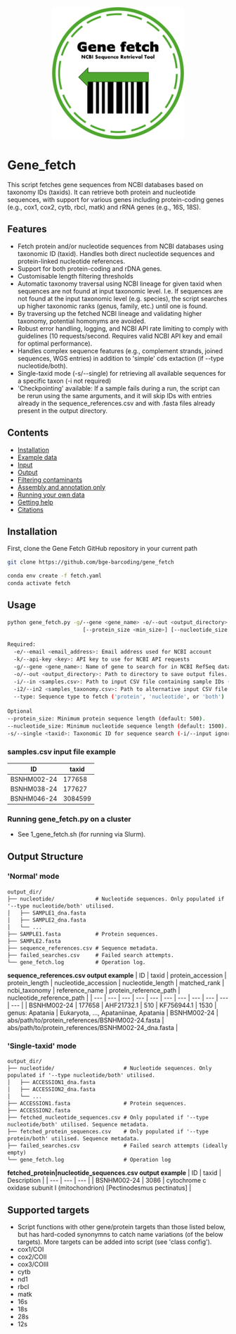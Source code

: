 <div align="center">
    <img src="./Gene_fetch_logo.svg" width="300" alt="Gene Fetch Logo">
</div>

# Gene_fetch 
This script fetches gene sequences from NCBI databases based on taxonomy IDs (taxids). It can retrieve both protein and nucleotide sequences, with support for various genes including protein-coding genes (e.g., cox1, cox2, cytb, rbcl, matk) and rRNA genes (e.g., 16S, 18S).

## Features
- Fetch protein and/or nucleotide sequences from NCBI databases using taxonomic ID (taxid). Handles both direct nucleotide sequences and protein-linked nucleotide references.
- Support for both protein-coding and rDNA genes.
- Customisable length filtering thresholds
- Automatic taxonomy traversal using NCBI lineage for given taxid when sequences are not found at input taxonomic level. I.e. If sequences are not found at the input taxonomic level (e.g. species), the script searches up higher taxonomic ranks (genus, family, etc.) until one is found.
- By traversing up the fetched NCBI lineage and validating higher taxonomy, potential homonyms are avoided.
- Robust error handling, logging, and NCBI API rate limiting to comply with guidelines (10 requests/second. Requires valid NCBI API key and email for optimal performance).
- Handles complex sequence features (e.g., complement strands, joined sequences, WGS entries) in addition to 'simple' cds extaction (if --type nucleotide/both).
- Single-taxid mode (-s/--single) for retrieving all available sequences for a specific taxon (-i not required)
- 'Checkpointing' available: If a sample fails during a run, the script can be rerun using the same arguments, and it will skip IDs with entries already in the sequence_references.csv and with .fasta files already present in the output directory.


## Contents
 - [Installation](##installation)
 - [Example data](#example-data)
 - [Input](#input)
 - [Output](#output)
 - [Filtering contaminants](#filtering-contaminants)
 - [Assembly and annotation only](#assembly-and-annotation-only)
 - [Running your own data](#running-your-own-data)
 - [Getting help](#getting-help)
 - [Citations](#citations)

## Installation
First, clone the Gene Fetch GitHub repository in your current path
```bash
git clone https://github.com/bge-barcoding/gene_fetch
```

```bash
conda env create -f fetch.yaml
conda activate fetch
```


## Usage
```bash
python gene_fetch.py -g/--gene <gene_name> -o/--out <output_directory> -i/--in <samples.csv> --type <sequence_type>
                        [--protein_size <min_size>] [--nucleotide_size <min_size>] [-s/--single <taxid>] [-i/--in2 <samples_taxonomy.csv>]

Required:
  -e/--email <email_address>: Email address used for NCBI account
  -k/--api-key <key>: API key to use for NCBI API requests
  -g/--gene <gene_name>: Name of gene to search for in NCBI RefSeq database (e.g., cox1/16s/rbcl).
  -o/--out <output_directory>: Path to directory to save output files. The directory will be created if it does not exist.
  -i/--in <samples.csv>: Path to input CSV file containing sample IDs (ID column) and TaxIDs (taxid column).
  -i2/--in2 <samples_taxonomy.csv>: Path to alternative input CSV file containing sample IDs (ID column) and taxonomic heirarchies (phylum, class, order, family, genus, and species columns) for each sample.
  --type: Sequence type to fetch ('protein', 'nucleotide', or 'both')

Optional
--protein_size: Minimum protein sequence length (default: 500).
--nucleotide_size: Minimum nucleotide sequence length (default: 1500).
-s/--single <taxid>: Taxonomic ID for sequence search (-i/--input ignored when -s mode is run).
```


### samples.csv input file example
| ID | taxid |
| --- | --- |
| BSNHM002-24  | 177658 |
| BSNHM038-24 | 177627 |
| BSNHM046-24 | 3084599 |

### Running gene_fetch.py on a cluster
- See 1_gene_fetch.sh (for running via Slurm).

## Output Structure
### 'Normal' mode
```
output_dir/
├── nucleotide/             # Nucleotide sequences. Only populated if '--type nucleotide/both' utilised.
│   ├── SAMPLE1_dna.fasta   
│   ├── SAMPLE2_dna.fasta
│   └── ...
├── SAMPLE1.fasta           # Protein sequences.
├── SAMPLE2.fasta
├── sequence_references.csv # Sequence metadata.
├── failed_searches.csv     # Failed search attempts.
└── gene_fetch.log          # Operation log.
```

**sequence_references.csv output example**
| ID | taxid | protein_accession | protein_length | nucleotide_accession | nucleotide_length | matched_rank | ncbi_taxonomy | reference_name | protein_reference_path | nucleotide_reference_path |
| --- | --- | --- | --- | --- | --- | --- | --- | --- | --- | --- |
| BSNHM002-24 | 177658 | AHF21732.1 | 510 | KF756944.1 | 1530 | genus: Apatania | Eukaryota, ..., Apataniinae, Apatania | BSNHM002-24 | abs/path/to/protein_references/BSNHM002-24.fasta | abs/path/to/protein_references/BSNHM002-24_dna.fasta |


### 'Single-taxid' mode
```
output_dir/
├── nucleotide/                      # Nucleotide sequences. Only populated if '--type nucleotide/both' utilised.
│   ├── ACCESSION1_dna.fasta   
│   ├── ACCESSION2_dna.fasta
│   └── ...
├── ACCESSION1.fasta                 # Protein sequences.
├── ACCESSION2.fasta
├── fetched_nucleotide_sequences.csv # Only populated if '--type nucleotide/both' utilised. Sequence metadata.
├── fetched_protein_sequences.csv    # Only populated if '--type protein/both' utilised. Sequence metadata.
├── failed_searches.csv              # Failed search attempts (ideally empty)
└── gene_fetch.log                   # Operation log
```

**fetched_protein|nucleotide_sequences.csv output example**
| ID | taxid | Description |
| --- | --- | --- |
| BSNHM002-24 | 3086 | cytochrome c oxidase subunit I (mitochondrion) [Pectinodesmus pectinatus] |


## Supported targets
- Script functions with other gene/protein targets than those listed below, but has hard-coded synonymns to catch name variations (of the below targets). More targets can be added into script (see 'class config').
- cox1/COI
- cox2/COII
- cox3/COIII
- cytb
- nd1
- rbcl
- matk
- 16s
- 18s
- 28s
- 12s

